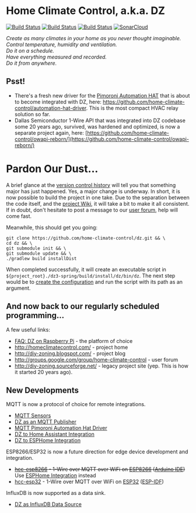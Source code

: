 Home Climate Control, a.k.a. DZ
==

[![Build Status](https://travis-ci.com/home-climate-control/dz.svg)](https://travis-ci.com/home-climate-control/dz)
[![Build Status](https://github.com/home-climate-control/dz/actions/workflows/gradle.yml/badge.svg)](https://github.com/home-climate-control/dz/actions/workflows/gradle.yml)
[![Build Status](https://github.com/home-climate-control/dz/actions/workflows/codeql-analysis.yml/badge.svg)](https://github.com/home-climate-control/dz/actions/workflows/codeql-analysis.yml)
[![SonarCloud](https://github.com/home-climate-control/dz/actions/workflows/sonarcloud.yml/badge.svg)](https://github.com/home-climate-control/dz/actions/workflows/sonarcloud.yml)

*Create as many climates in your home as you never thought imaginable.*  
*Control temperature, humidity and ventilation.*  
*Do it on a schedule.*  
*Have everything measured and recorded.*  
*Do it from anywhere.*

## Psst!

* There's a fresh new driver for the [Pimoroni Automation HAT](https://learn.pimoroni.com/tutorial/sandyj/getting-started-with-automation-hat-and-phat) that is about to become integrated with DZ, here: https://github.com/home-climate-control/automation-hat-driver. This is the most compact HVAC relay solution so far.
* Dallas Semiconductor 1-Wire API that was integrated into DZ codebase some 20 years ago, survived, was hardened and optimized, is now a separate project again, here: [https://github.com/home-climate-control/owapi-reborn/](https://github.com/home-climate-control/owapi-reborn/)

# Pardon Our Dust...

A brief glance at the [version control history](https://github.com/home-climate-control/dz/network) will tell you that something major has just happened. Yes, a major change is underway. In short, it is now possible to build the project in one take. Due to the separation between the code itself, and the [project Wiki](https://github.com/home-climate-control/dz/wiki), it will take a bit to make it all consistent. If in doubt, don't hesitate to post a message to our [user forum](http://groups.google.com/group/home-climate-control), help will come fast.

Meanwhile, this should get you going:

```
git clone https://github.com/home-climate-control/dz.git && \
cd dz && \
git submodule init && \
git submodule update && \
./gradlew build installDist
```

When completed successfully, it will create an executable script in `${project_root}./dz3-spring/build/install/dz/bin/dz`. The next step would be to [create the configuration](https://github.com/home-climate-control/dz/wiki/Configuration) and run the script with its path as an argument.

## And now back to our regularly scheduled programming...

A few useful links:

* [FAQ: DZ on Raspberry Pi](https://github.com/home-climate-control/dz/wiki/FAQ:-DZ-on-Raspberry-Pi) - the platform of choice
* http://homeclimatecontrol.com/ - project home
* http://diy-zoning.blogspot.com/ - project blog
* http://groups.google.com/group/home-climate-control - user forum
* http://diy-zoning.sourceforge.net/ - legacy project site (yep. This is how it started 20 years ago).

## New Developments

MQTT is now a protocol of choice for remote integrations.

* [MQTT Sensors](https://github.com/home-climate-control/dz/wiki/HOWTO:-MQTT-Sensors)
* [DZ as an MQTT Publisher](https://github.com/home-climate-control/dz/wiki/HOWTO:-DZ-as-an-MQTT-Publisher)
* [MQTT Pimoroni Automation Hat Driver](https://github.com/climategadgets/mqtt-automation-hat-go)
* [DZ to Home Assistant Integration](https://github.com/home-climate-control/dz/wiki/HOWTO:-DZ-to-Home-Assistant-integration)
* [DZ to ESPHome Integration](https://github.com/home-climate-control/dz/wiki/HOWTO:-DZ-to-ESPHome-integration)

ESP8266/ESP32 is now a future direction for edge device development and integration.

* ~~[hcc-esp8266](https://github.com/home-climate-control/hcc-esp8266) - 1-Wire over MQTT over WiFi on [ESP8266](https://en.wikipedia.org/wiki/ESP8266) ([Arduino IDE](https://github.com/esp8266/Arduino))~~ Use [ESPHome Integration](https://github.com/home-climate-control/dz/wiki/HOWTO:-DZ-to-ESPHome-integration) instead
* [hcc-esp32](https://github.com/home-climate-control/hcc-esp32) - 1-Wire over MQTT over WiFi on [ESP32](https://en.wikipedia.org/wiki/ESP32) ([ESP-IDF](https://github.com/espressif/esp-idf))

InfluxDB is now supported as a data sink.

* [DZ as InfluxDB Data Source](https://github.com/home-climate-control/dz/wiki/HOWTO:-DZ-as-InfluxDB-Data-Source)

